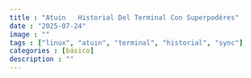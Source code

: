 ```yaml
---
title : "Atuin   Historial Del Terminal Con Superpodéres"
date : "2025-07-24"
image : ""
tags : ["linux", "atuin", "terminal", "historial", "sync"]
categories : [básico]
description : ""
---
```


